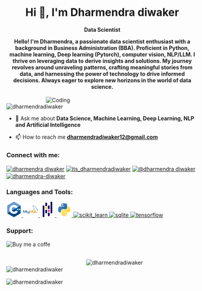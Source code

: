 <h1 align="center">Hi 👋, I'm Dharmendra diwaker</h1>
<h4 align="center">
Data Scientist

Hello! I'm Dharmendra, a passionate data scientist enthusiast with a background in Business Administration (BBA). Proficient in Python, machine learning, Deep learning (Pytorch), computer vision, NLP/LLM. I thrive on leveraging data to derive insights and solutions. My journey revolves around unraveling patterns, crafting meaningful stories from data, and harnessing the power of technology to drive informed decisions. Always eager to explore new horizons in the world of data science.</h4>

<img align="right" alt="Coding" width="400" src="https://cdn.dribbble.com/users/1162077/screenshots/3848914/programmer.gif">


<p align="left"> <img src="https://komarev.com/ghpvc/?username=dharmendradiwaker&label=Profile%20views&color=0e75b6&style=flat" alt="dharmendradiwaker" /> </p>

- 💬 Ask me about **Data Science, Machine Learning, Deep Learning, NLP and Artificial Intelligence**

- 📫 How to reach me **dharmendradiwaker12@gmail.com**

<h3 align="left">Connect with me:</h3>
<p align="left">
<a href="https://fb.com/dharmendra diwaker" target="blank"><img align="center" src="https://raw.githubusercontent.com/rahuldkjain/github-profile-readme-generator/master/src/images/icons/Social/facebook.svg" alt="dharmendra diwaker" height="30" width="40" /></a>
<a href="https://instagram.com/its_dharmendradiwaker" target="blank"><img align="center" src="https://raw.githubusercontent.com/rahuldkjain/github-profile-readme-generator/master/src/images/icons/Social/instagram.svg" alt="its_dharmendradiwaker" height="30" width="40" /></a>
<a href="https://medium.com/@dharmendra diwaker" target="blank"><img align="center" src="https://raw.githubusercontent.com/rahuldkjain/github-profile-readme-generator/master/src/images/icons/Social/medium.svg" alt="@dharmendra diwaker" height="30" width="40" /></a>
<a href="https://www.linkedin.com/in/dharmendra-diwaker" target="blank"><img align="center" src="https://raw.githubusercontent.com/rahuldkjain/github-profile-readme-generator/master/src/images/icons/Social/medium.svg" alt="dharmendra-diwaker" height="30" width="40" /></a>

</p>

<h3 align="left">Languages and Tools:</h3>
<p align="left"> <a href="https://www.w3schools.com/cpp/" target="_blank" rel="noreferrer"> <img src="https://raw.githubusercontent.com/devicons/devicon/master/icons/cplusplus/cplusplus-original.svg" alt="cplusplus" width="40" height="40"/> </a> <a href="https://www.mysql.com/" target="_blank" rel="noreferrer"> <img src="https://raw.githubusercontent.com/devicons/devicon/master/icons/mysql/mysql-original-wordmark.svg" alt="mysql" width="40" height="40"/> </a> <a href="https://pandas.pydata.org/" target="_blank" rel="noreferrer"> <img src="https://raw.githubusercontent.com/devicons/devicon/2ae2a900d2f041da66e950e4d48052658d850630/icons/pandas/pandas-original.svg" alt="pandas" width="40" height="40"/> </a> <a href="https://www.python.org" target="_blank" rel="noreferrer"> <img src="https://raw.githubusercontent.com/devicons/devicon/master/icons/python/python-original.svg" alt="python" width="40" height="40"/> </a> <a href="https://scikit-learn.org/" target="_blank" rel="noreferrer"> <img src="https://upload.wikimedia.org/wikipedia/commons/0/05/Scikit_learn_logo_small.svg" alt="scikit_learn" width="40" height="40"/> </a> <a href="https://www.sqlite.org/" target="_blank" rel="noreferrer"> <img src="https://www.vectorlogo.zone/logos/sqlite/sqlite-icon.svg" alt="sqlite" width="40" height="40"/> </a> <a href="https://www.tensorflow.org" target="_blank" rel="noreferrer"> <img src="https://www.vectorlogo.zone/logos/tensorflow/tensorflow-icon.svg" alt="tensorflow" width="40" height="40"/> </a> </p>

<h3 align="left">Support:</h3>
<p><a href="https://www.buymeacoffee.com/Buy me a coffe"> <img align="left" src="https://cdn.buymeacoffee.com/buttons/v2/default-yellow.png" height="50" width="210" alt="Buy me a coffe" /></a></p><br><br>

<p><img align="left" src="https://github-readme-stats.vercel.app/api/top-langs?username=dharmendradiwaker&show_icons=true&locale=en&layout=compact" alt="dharmendradiwaker" /></p>

<p>&nbsp;<img align="center" src="https://github-readme-stats.vercel.app/api?username=dharmendradiwaker&show_icons=true&locale=en" alt="dharmendradiwaker" /></p>

<p><img align="center" src="https://github-readme-streak-stats.herokuapp.com/?user=dharmendradiwaker&" alt="dharmendradiwaker" /></p>

